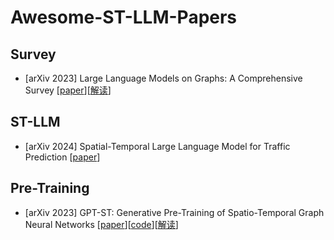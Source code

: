 # Awesome-ST-LLM-Papers

## Survey
* [arXiv 2023] Large Language Models on Graphs: A Comprehensive Survey [[paper](https://arxiv.org/abs/2312.02783)][[解读](https://mp.weixin.qq.com/s/KqJv8q7RVBBcYIGELOT7BQ)]

## ST-LLM
* [arXiv 2024] Spatial-Temporal Large Language Model for Traffic Prediction [[paper](https://arxiv.org/abs/2401.10134)]

## Pre-Training
* [arXiv 2023] GPT-ST: Generative Pre-Training of Spatio-Temporal Graph Neural Networks [[paper](https://arxiv.org/abs/2311.04245v1)][[code](https://github.com/HKUDS/GPT-ST)][[解读](https://mp.weixin.qq.com/s/gnPpP1VF9x9GTRvnkz2X6A)]

